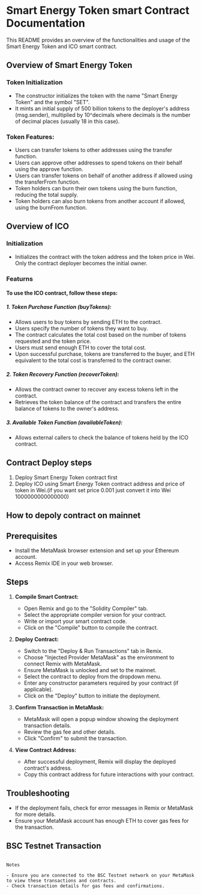 # Smart Energy Token smart Contract Documentation

This README provides an overview of the functionalities and usage of the Smart Energy Token and ICO smart contract.

## Overview of Smart Energy Token

### Token Initialization

- The constructor initializes the token with the name "Smart Energy Token" and the symbol "SET".
- It mints an initial supply of 500 billion tokens to the deployer's address (msg.sender), multiplied by 10^decimals where decimals is the number  of decimal places (usually 18 in this case).

### Token Features:

- Users can transfer tokens to other addresses using the transfer function.
- Users can approve other addresses to spend tokens on their behalf using the approve function.
- Users can transfer tokens on behalf of another address if allowed using the transferFrom function.
- Token holders can burn their own tokens using the burn function, reducing the total supply.
- Token holders can also burn tokens from another account if allowed, using the burnFrom function.

## Overview of ICO

### Initialization
- Initializes the contract with the token address and the token price in Wei. Only the contract deployer becomes the initial owner.
### Featurns
#### To use the ICO contract, follow these steps:
##### 1. Token Purchase Function (buyTokens):
- Allows users to buy tokens by sending ETH to the contract.
- Users specify the number of tokens they want to buy.
- The contract calculates the total cost based on the number of tokens requested and the token price.
- Users must send enough ETH to cover the total cost.
- Upon successful purchase, tokens are transferred to the buyer, and ETH equivalent to the total cost is transferred to the contract owner.

##### 2. Token Recovery Function (recoverToken):
- Allows the contract owner to recover any excess tokens left in the contract.
- Retrieves the token balance of the contract and transfers the entire balance of tokens to the owner's address.

##### 3. Available Token Function (availableToken):
- Allows external callers to check the balance of tokens held by the ICO contract.


## Contract Deploy steps
1. Deploy Smart Energy Token contract first 
2. Deploy ICO using Smart Energy Token contract address and price of token in Wei.(if you want set price 0.001 just convert it into Wei 1000000000000000)

## How to depoly contract on mainnet

## Prerequisites

- Install the MetaMask browser extension and set up your Ethereum account.
- Access Remix IDE in your web browser.

## Steps

1. **Compile Smart Contract:**
   - Open Remix and go to the "Solidity Compiler" tab.
   - Select the appropriate compiler version for your contract.
   - Write or import your smart contract code.
   - Click on the "Compile" button to compile the contract.

2. **Deploy Contract:**
   - Switch to the "Deploy & Run Transactions" tab in Remix.
   - Choose "Injected Provider MetaMask" as the environment to connect Remix with MetaMask.
   - Ensure MetaMask is unlocked and set to the mainnet.
   - Select the contract to deploy from the dropdown menu.
   - Enter any constructor parameters required by your contract (if applicable).
   - Click on the "Deploy" button to initiate the deployment.

3. **Confirm Transaction in MetaMask:**
   - MetaMask will open a popup window showing the deployment transaction details.
   - Review the gas fee and other details.
   - Click "Confirm" to submit the transaction.

4. **View Contract Address:**
   - After successful deployment, Remix will display the deployed contract's address.
   - Copy this contract address for future interactions with your contract.

## Troubleshooting

- If the deployment fails, check for error messages in Remix or MetaMask for more details.
- Ensure your MetaMask account has enough ETH to cover gas fees for the transaction.

## BSC Testnet Transaction
```

Notes

- Ensure you are connected to the BSC Testnet network on your MetaMask to view these transactions and contracts.
- Check transaction details for gas fees and confirmations.
```
